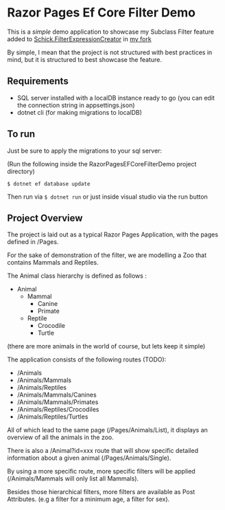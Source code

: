 # Razor Pages Ef Core Filter Demo

This is a *simple* demo application to showcase
my Subclass Filter feature added to [Schick.FilterExpressionCreator](https://github.com/fschick/FilterExpressionCreator)
in [my fork](https://github.com/zackattackz/FilterExpressionCreator/tree/SubclassFilters)

By simple, I mean that the project is not structured with best practices in mind,
but it is structured to best showcase the feature.

## Requirements

* SQL server installed with a localDB instance ready to go (you can edit the connection string in appsettings.json)
* dotnet cli (for making migrations to localDB)

## To run
Just be sure to apply the migrations to your sql server:

(Run the following inside the RazorPagesEFCoreFilterDemo project directory)

`$ dotnet ef database update`

Then run via `$ dotnet run` or just inside visual studio via the run button

## Project Overview

The project is laid out as a typical Razor Pages Application, with the pages defined in /Pages.

For the sake of demonstration of the filter, we are modelling a Zoo that contains Mammals and Reptiles.

The Animal class hierarchy is defined as follows :
* Animal
    * Mammal
        * Canine
        * Primate
    * Reptile
        * Crocodile
        * Turtle
        
(there are more animals in the world of course, but lets keep it simple)

The application consists of the following routes (TODO):
* /Animals
* /Animals/Mammals
* /Animals/Reptiles
* /Animals/Mammals/Canines
* /Animals/Mammals/Primates
* /Animals/Reptiles/Crocodiles
* /Animals/Reptiles/Turtles

All of which lead to the same page (/Pages/Animals/List), it displays an overview of all the animals in the zoo.

There is also a /Animal?id=xxx route that will show specific detailed information about a given animal (/Pages/Animals/Single).

By using a more specific route, more specific filters will be applied (/Animals/Mammals will only list all Mammals).

Besides those hierarchical filters, more filters are available as Post Attributes. (e.g a filter for a minimum age, a filter for sex).




